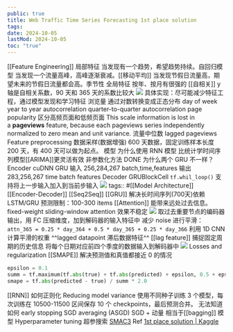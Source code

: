 ```yaml
---
public: true
title: Web Traffic Time Series Forecasting 1st place solution
tags:
date: 2024-10-05
lastMod: 2024-10-05
toc: "true"
---
```


[[Feature Engineering]]
局部特征
当发现有一个趋势，希望趋势持续。自回归模型
当发现一个流量高峰，高峰逐渐衰减。[[移动平均]]
当发现节假日流量高，期望未来的节假日流量都会高。季节性
全局特征
按年、按月有很强的 [[自相关]]
y轴是自相关系数，90 天和 365 天的系数比较大
![](https://media.xiang578.com/autoccorr.png)
具体实现：尽可能减少特征工程，通过模型发现和学习特征
浏览量
通过对数转换变成正态分布
day of week
year to year autocorrelation quarter-to-quarter autocorrelation
page popularity 区分高频页面和低频页面
This scale information is lost in a __pageviews__ feature, because each pageviews series independently normalized to zero mean and unit variance.
流量中位数
lagged pageviews
Feature preprocessing
数据采样(数据增强)
600 天数据，固定训练样本长度 200 天，有 400 天可以做为起点。
模型
为什么使用 RNN 模型
比统计学时间序列模型[[ARIMA]]更灵活有效
非参数化方法
DONE 为什么两个 GRU 不一样？
Encoder
cuDNN GRU
输入 256,284,267 batch,time,features
输出 283,256,267 time batch features
Decoder
GRUBlockCell
`tf.whil_loop()`
支持将上一步输入加入到当前步输入
![](https://media.xiang578.com//web-traffic-time-series-forecasting-model.png)
tags:: #[[Model Architecture]] [[Encoder-Decoder]] [[Seq2Seq]] [[GRU]]
解决长时间序列(700天)依赖
LSTM/GRU 预测限制：100-300 items
[[Attention]] 能带来远处过去信息。fixed-weight sliding-window attention
效果不稳定
![](https://media.xiang578.com//fix.png)
取过去重要节点的编码器输出，用 FC 压缩维度，加到解码器的输入特征中
减少 noise 进行平滑：`attn_365 = 0.25 * day_364 + 0.5 * day_365 + 0.25 * day_366`
利用 1D CNN 计算平滑的权重
^^lagged datapoint 滞后数据特征^^ [[lag feature]]
捕捉固定周期的历史信息
将每个日期对应前四个季度的数据输入到解码器中
![](https://media.xiang578.com//loged-datapoint.png)
Losses and regularization
[[SMAPE]] 解决预测值和真值都接近 0 的情况
```python
epsilon = 0.1
summ = tf.maximum(tf.abs(true) + tf.abs(predicted) + epsilon, 0.5 + epsilon)
smape = tf.abs(predicted - true) / summ * 2.0
```
[[RNN]] 如何正则化
Reducing model variance
使用不同种子训练 3  个模型，每次训练在 10500-11500 区间保存 10 个 checkpoints，最后预测合并。
无法知道如何 early stopping
SGD averaging (ASGD) SGD + 动量
相当于[[bagging]] 模型
Hyperparameter tuning
超参搜索 [SMAC3](https://automl.github.io/SMAC3/stable/)
Ref
[1st place solution | Kaggle](https://www.kaggle.com/c/web-traffic-time-series-forecasting/discussion/43795)